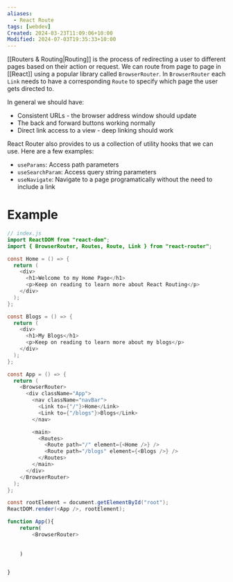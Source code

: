```yaml
---
aliases:
  - React Route
tags: [webdev]
Created: 2024-03-23T11:09:06+10:00
Modified: 2024-07-03T19:35:33+10:00
---
```

[[Routers & Routing|Routing]] is the process of redirecting a user to different pages based on their action or request. We can route from page to page in [[React]] using a popular library called `BrowserRouter`. In `BrowserRouter` each `Link` needs to have a corresponding `Route` to specify which page the user gets directed to.

In general we should have:
- Consistent URLs - the browser address window should update
- The back and forward buttons working normally
- Direct link access to a view - deep linking should work

React Router also provides to us a collection of utility hooks that we can use. Here are a few examples:
- `useParams`: Access path parameters
- `useSearchParam`: Access query string parameters
- `useNavigate`: Navigate to a page programatically without the need to include a link

# Example
```java
// index.js
import ReactDOM from "react-dom";
import { BrowserRouter, Routes, Route, Link } from "react-router";

const Home = () => {
  return (
    <div>
      <h1>Welcome to my Home Page</h1>
      <p>Keep on reading to learn more about React Routing</p>
    </div>
  );
};

const Blogs = () => {
  return (
    <div>
      <h1>My Blogs</h1>
      <p>Keep on reading to learn more about my blogs</p>
    </div>
  );
};

const App = () => {
  return (
    <BrowserRouter>
      <div className="App">
        <nav className="navBar">
          <Link to={"/"}>Home</Link>
          <Link to={"/blogs"}>Blogs</Link>
        </nav>

        <main>
          <Routes>
            <Route path="/" element={<Home />} />
            <Route path="/blogs" element={<Blogs />} />
          </Routes>
        </main>
      </div>
    </BrowserRouter>
  );
};

const rootElement = document.getElementById("root");
ReactDOM.render(<App />, rootElement);
```

```js
function App(){
	return(
		<BrowserRouter>
	
	
	)


}